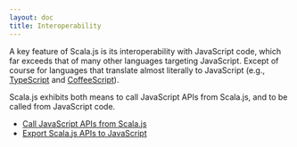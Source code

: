 ```yaml
---
layout: doc
title: Interoperability
---
```


A key feature of Scala.js is its interoperability with JavaScript code, which
far exceeds that of many other languages targeting JavaScript. Except of course
for languages that translate almost literally to JavaScript (e.g.,
[TypeScript](http://www.typescriptlang.org/) and
[CoffeeScript](http://coffeescript.org/)).

Scala.js exhibits both means to call JavaScript APIs from Scala.js, and to be
called from JavaScript code.

* [Call JavaScript APIs from Scala.js](calling-javascript.html)
* [Export Scala.js APIs to JavaScript](export-to-javascript.html)

